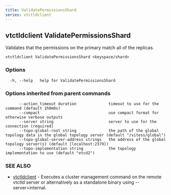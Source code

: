 ```yaml
---
title: ValidatePermissionsShard
series: vtctldclient
---
```

## vtctldclient ValidatePermissionsShard

Validates that the permissions on the primary match all of the replicas.

```
vtctldclient ValidatePermissionsShard <keyspace/shard>
```

### Options

```
  -h, --help   help for ValidatePermissionsShard
```

### Options inherited from parent commands

```
      --action_timeout duration              timeout to use for the command (default 1h0m0s)
      --compact                              use compact format for otherwise verbose outputs
      --server string                        server to use for the connection (required)
      --topo-global-root string              the path of the global topology data in the global topology server (default "/vitess/global")
      --topo-global-server-address strings   the address of the global topology server(s) (default [localhost:2379])
      --topo-implementation string           the topology implementation to use (default "etcd2")
```

### SEE ALSO

* [vtctldclient](../)	 - Executes a cluster management command on the remote vtctld server or alternatively as a standalone binary using --server=internal.

